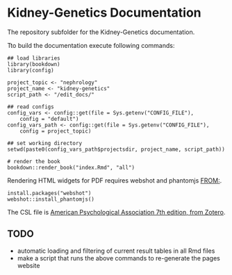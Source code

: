# Kidney-Genetics Documentation

The repository subfolder for the Kidney-Genetics documentation.

Tto build the documentation execute following commands:

```
## load libraries
library(bookdown)
library(config)

project_topic <- "nephrology"
project_name <- "kidney-genetics"
script_path <- "/edit_docs/"

## read configs
config_vars <- config::get(file = Sys.getenv("CONFIG_FILE"),
    config = "default")
config_vars_path <- config::get(file = Sys.getenv("CONFIG_FILE"),
    config = project_topic)

## set working directory
setwd(paste0(config_vars_path$projectsdir, project_name, script_path))

# render the book
bookdown::render_book("index.Rmd", "all")
```

Rendering HTML widgets for PDF requires webshot and phantomjs [FROM:](https://bookdown.org/yihui/bookdown/html-widgets.html).
```
install.packages("webshot")
webshot::install_phantomjs()
```

The CSL file is [American Psychological Association 7th edition, from Zotero](https://www.zotero.org/styles/apa).

## TODO
- automatic loading and filtering of current result tables in all Rmd files
- make a script that runs the above commands to re-generate the pages website